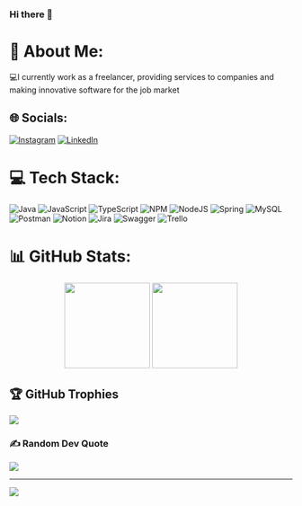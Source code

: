 ### Hi there 👋


# 💫 About Me:
💻I currently work as a freelancer, providing services to companies and making innovative software for the job market 



## 🌐 Socials:
[![Instagram](https://img.shields.io/badge/Instagram-%23E4405F.svg?logo=Instagram&logoColor=white)](https://www.instagram.com/lucas.crespoo/)
[![LinkedIn](https://img.shields.io/badge/LinkedIn-%230077B5.svg?logo=linkedin&logoColor=white)](https://www.linkedin.com/in/lucas-crespo-rodrigues-3a1214203/) 

# 💻 Tech Stack:
![Java](https://img.shields.io/badge/java-%23ED8B00.svg?style=plastic&logo=java&logoColor=white) ![JavaScript](https://img.shields.io/badge/javascript-%23323330.svg?style=plastic&logo=javascript&logoColor=%23F7DF1E) ![TypeScript](https://img.shields.io/badge/typescript-%23007ACC.svg?style=plastic&logo=typescript&logoColor=white) ![NPM](https://img.shields.io/badge/NPM-%23000000.svg?style=plastic&logo=npm&logoColor=white) ![NodeJS](https://img.shields.io/badge/node.js-6DA55F?style=plastic&logo=node.js&logoColor=white)  ![Spring](https://img.shields.io/badge/spring-%236DB33F.svg?style=plastic&logo=spring&logoColor=white) ![MySQL](https://img.shields.io/badge/mysql-%2300f.svg?style=plastic&logo=mysql&logoColor=white) ![Postman](https://img.shields.io/badge/Postman-FF6C37?style=plastic&logo=postman&logoColor=white) ![Notion](https://img.shields.io/badge/Notion-%23000000.svg?style=plastic&logo=notion&logoColor=white) ![Jira](https://img.shields.io/badge/jira-%230A0FFF.svg?style=plastic&logo=jira&logoColor=white) ![Swagger](https://img.shields.io/badge/-Swagger-%23Clojure?style=plastic&logo=swagger&logoColor=white) ![Trello](https://img.shields.io/badge/Trello-%23026AA7.svg?style=plastic&logo=Trello&logoColor=white)
# 📊 GitHub Stats:
<div align="center">
   <img height="152em" src="https://github-readme-stats.vercel.app/api?username=LucasCrespo75&theme=midnight-purple&hide_border=false&include_all_commits=true&count_private=true"/>
     <img height="152em" src="https://github-readme-stats.vercel.app/api/top-langs/?username=LucasCrespo75&theme=midnight-purple&hide_border=false&include_all_commits=true&count_private=true&layout=compact"/>
</div>

## 🏆 GitHub Trophies
![](https://github-profile-trophy.vercel.app/?username=LucasCrespo75&theme=radical&no-frame=false&no-bg=false&margin-w=4)

### ✍️ Random Dev Quote
![](https://quotes-github-readme.vercel.app/api?type=horizontal&theme=radical)

---
[![](https://visitcount.itsvg.in/api?id=Noltim&icon=7&color=3)](https://visitcount.itsvg.in)


<!--
**LucasCrespo75/LucasCrespo75** is a ✨ _special_ ✨ repository because its `README.md` (this file) appears on your GitHub profile.

Here are some ideas to get you started:

- 🔭 I’m currently working on ...
- 🌱 I’m currently learning ...
- 👯 I’m looking to collaborate on ...
- 🤔 I’m looking for help with ...
- 💬 Ask me about ...
- 📫 How to reach me: ...
- 😄 Pronouns: ...
- ⚡ Fun fact: ...
-->
